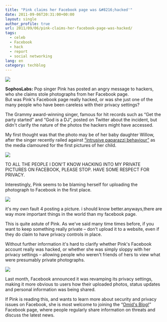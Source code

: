 ```yaml
---
title: "Pink claims her Facebook page was &#8216;hacked'"
date: 2011-09-06T20:31:00+00:00
layout: single
author_profile: true
url: 2011/09/06/pink-claims-her-facebook-page-was-hacked/
tags:
  - celeb
  - Facebook
  - hack
  - report
  - social networking
lang: en
category: techblog
---
```

[![](http://4.bp.blogspot.com/-phnlSGGI6Rc/TmZ64m5ogYI/AAAAAAAAEBY/QeIPTeOu8go/s1600/pink-170.jpg)](http://4.bp.blogspot.com/-phnlSGGI6Rc/TmZ64m5ogYI/AAAAAAAAEBY/QeIPTeOu8go/s1600/pink-170.jpg)

**SophosLabs:** Pop singer Pink has posted an angry message to hackers, who she claims stole photographs from her Facebook page.  
But was Pink's Facebook page really hacked, or was she just one of the many people who have been careless with their privacy settings?

The Grammy award-winning singer, famous for hit records such as “Get the party started” and “God is a DJ”, posted on Twitter about the incident, but didn't clarify the nature of the photos the hackers might have accessed.

My first thought was that the photo may be of her baby daughter Willow, after the singer recently railed against [“intrusive paparazzi behaviour”](http://www.bbc.co.uk/newsbeat/13887625) as the media clamoured for the first pictures of her child.

[![](http://2.bp.blogspot.com/-Yqpsnrt4nWk/TmZ64P-epvI/AAAAAAAAEBU/QBpQ0d7Trfs/s1600/pink-1.jpg)](http://2.bp.blogspot.com/-Yqpsnrt4nWk/TmZ64P-epvI/AAAAAAAAEBU/QBpQ0d7Trfs/s1600/pink-1.jpg)

TO ALL THE PEOPLE I DON'T KNOW HACKING INTO MY PRIVATE PICTURES ON FACEBOOK, PLEASE STOP. HAVE SOME RESPECT FOR PRIVACY.

Interestingly, Pink seems to be blaming herself for uploading the photograph to Facebook in the first place.

[![](http://4.bp.blogspot.com/-vwNncDaoIck/TmZ7UlVjabI/AAAAAAAAEBc/ZMtII-QJrGw/s1600/pink-2.jpg)](http://4.bp.blogspot.com/-vwNncDaoIck/TmZ7UlVjabI/AAAAAAAAEBc/ZMtII-QJrGw/s1600/pink-2.jpg)

it's my own fault 4 posting a picture. i should know better.anyways,there are way more important things in the world than my facebook page.

This is quite astute of Pink. As we've said many time times before, if you want to keep something really private – don't upload it to a website, even if they do claim to have privacy controls in place.

Without further information it's hard to clarify whether Pink's Facebook account really was hacked, or whether she was simply sloppy with her privacy settings – allowing people who weren't friends of hers to view what were presumably private photographs.

[![](http://2.bp.blogspot.com/-zyfQa8xUYeg/TmZ7mwFfyaI/AAAAAAAAEBg/HjlDRBudcVk/s1600/privacy-levels.jpg)](http://2.bp.blogspot.com/-zyfQa8xUYeg/TmZ7mwFfyaI/AAAAAAAAEBg/HjlDRBudcVk/s1600/privacy-levels.jpg)

Last month, Facebook announced it was revamping its privacy settings, making it more obvious to users how their uploaded photos, status updates and personal information was being shared.

If Pink is reading this, and wants to learn more about security and privacy issues on Facebook, she is most welcome to joining the “[Omid's Blog!](http://www.facebook.com/omidsblog)” Facebook page, where people regularly share information on threats and discuss the latest news.
